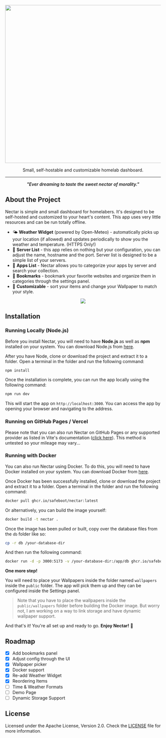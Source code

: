 <p align="center">
   <img src="public/logo_full.png" width="512px">
</p>

<p align="center">
   Small, self-hostable and customizable homelab dashboard.
</p>

---

<p align="center" style="font-style: italic; font-weight: 600">"Ever dreaming to taste the sweet nectar of morality."</p>

## About the Project
Nectar is simple and small dashboard for homelabers. It's designed to be self-hosted and customized to your heart's content. This app uses very little resources and can be run totally offline.

- 🌤️ **Weather Widget** (powered by Open-Meteo) - automatically picks up your location (if allowed) and updates periodically to show you the weather and temperature. (HTTPS Only!)
- 💽 **Server List** - this app relies on nothing but your configuration, you can adjust the name, hostname and the port. Server list is designed to be a simple list of your servers.
- 🥪 **Apps List** - Nectar allows you to categorize your apps by server and search your collection.
- 📌 **Bookmarks** - bookmark your favorite websites and organize them in categories through the settings panel.
- 🎨 **Customizable** - sort your items and change your Wallpaper to match your style.

<p align="center">
   <img src=".github/preview.png">
</p>

## Installation
### Running Locally (Node.js)
Before you install Nectar, you will need to have **Node.js** as well as **npm** installed on your system. You can download Node.js from [here](https://nodejs.org/en/download/).

After you have Node, clone or download the project and extract it to a folder. Open a terminal in the folder and run the following command:

```bash
npm install
```

Once the installation is complete, you can run the app locally using the following command:

```bash
npm run dev
```

This will start the app on `http://localhost:3000`. You can access the app by opening your browser and navigating to the address.

### Running on GitHub Pages / Vercel
Please note that you can also run Nectar on GitHub Pages or any supported provider as listed in Vite's documentation ([click here](https://vitejs.dev/guide/static-deploy.html)). This method is untested so your mileage may vary...

### Running with Docker
You can also run Nectar using Docker. To do this, you will need to have Docker installed on your system. You can download Docker from [here](https://www.docker.com/).

Once Docker has been successfully installed, clone or download the project and extract it to a folder. Open a terminal in the folder and run the following command:

```bash
docker pull ghcr.io/safeboot/nectar:latest
```

Or alternatively, you can build the image yourself:
```bash
docker build -t nectar .
```

Once the image has been pulled or built, copy over the database files from the `db` folder like so:
```bash
cp -r db /your-database-dir
```

And then run the following command:
```bash
docker run -d -p 3000:5173 -v /your-database-dir:/app/db ghcr.io/safeboot/nectar:latest
```

**One more step!**

You will need to place your Wallpapers inside the folder named `wallpapers` inside the `public` folder. The app will pick them up and they can be configured inside the Settings panel.

> Note that you have to place the wallpapers inside the `public/wallpapers` folder before building the Docker image. But worry not, I am working on a way to link storage and have dynamic wallpaper support.

And that's it! You're all set up and ready to go. **Enjoy Nectar!** 🎉

## Roadmap
- [x] Add bookmarks panel
- [x] Adjust config through the UI
- [x] Wallpaper picker
- [x] Docker support
- [x] Re-add Weather Widget
- [x] Reordering Items
- [ ] Time & Weather Formats
- [ ] Demo Page
- [ ] Dynamic Storage Support

## License
Licensed under the Apache License, Version 2.0. Check the [LICENSE](LICENSE.md) file for more information.
